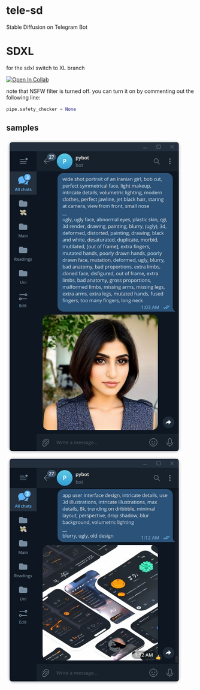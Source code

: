 # tele-sd
Stable Diffusion on Telegram Bot  

# SDXL
for the sdxl switch to XL branch

[![Open In Collab](https://colab.research.google.com/assets/colab-badge.svg)](https://colab.research.google.com/github/blackestwhite/tele-sd/blob/master/app.ipynb)

note that NSFW filter is turned off.
you can turn it on by commenting out the following line:
```py
pipe.safety_checker = None
```

## samples
![Iranian Woman, stable diffusion telegram bot](/assets/sample-0.png)
![UI design, stable diffusion telegram bot](/assets/sample-1.png)